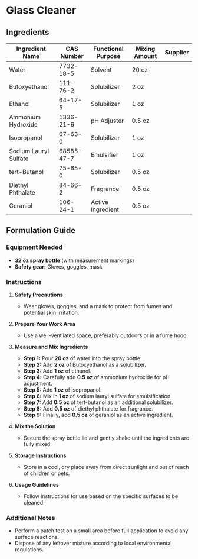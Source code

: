 # Glass Cleaner

## Ingredients

| Ingredient Name       | CAS Number | Functional Purpose | Mixing Amount | **Supplier** |
| --------------------- | ---------- | ------------------ | ------------- | ------------ |
| Water                 | 7732-18-5  | Solvent            | 20 oz         |              |
| Butoxyethanol         | 111-76-2   | Solubilizer        | 2 oz          |              |
| Ethanol               | 64-17-5    | Solubilizer        | 1 oz          |              |
| Ammonium Hydroxide    | 1336-21-6  | pH Adjuster        | 0.5 oz        |              |
| Isopropanol           | 67-63-0    | Solubilizer        | 1 oz          |              |
| Sodium Lauryl Sulfate | 68585-47-7 | Emulsifier         | 1 oz          |              |
| tert-Butanol          | 75-65-0    | Solubilizer        | 0.5 oz        |              |
| Diethyl Phthalate     | 84-66-2    | Fragrance          | 0.5 oz        |              |
| Geraniol              | 106-24-1   | Active Ingredient  | 0.5 oz        |              |

## Formulation Guide

### Equipment Needed

- **32 oz spray bottle** (with measurement markings)
- **Safety gear:** Gloves, goggles, mask

### Instructions

1. **Safety Precautions**

   - Wear gloves, goggles, and a mask to protect from fumes and potential skin irritation.

2. **Prepare Your Work Area**

   - Use a well-ventilated space, preferably outdoors or in a fume hood.

3. **Measure and Mix Ingredients**

   - **Step 1:** Pour **20 oz** of water into the spray bottle.
   - **Step 2:** Add **2 oz** of Butoxyethanol as a solubilizer.
   - **Step 3:** Add **1 oz** of ethanol.
   - **Step 4:** Carefully add **0.5 oz** of ammonium hydroxide for pH adjustment.
   - **Step 5:** Add **1 oz** of isopropanol.
   - **Step 6:** Mix in **1 oz** of sodium lauryl sulfate for emulsification.
   - **Step 7:** Add **0.5 oz** of tert-butanol as an additional solubilizer.
   - **Step 8:** Add **0.5 oz** of diethyl phthalate for fragrance.
   - **Step 9:** Finally, add **0.5 oz** of geraniol as an active ingredient.

4. **Mix the Solution**

   - Secure the spray bottle lid and gently shake until the ingredients are fully mixed.

5. **Storage Instructions**

   - Store in a cool, dry place away from direct sunlight and out of reach of children or pets.

6. **Usage Guidelines**
   - Follow instructions for use based on the specific surfaces to be cleaned.

### Additional Notes

- Perform a patch test on a small area before full application to avoid any surface reactions.
- Dispose of any leftover mixture according to local environmental regulations.
